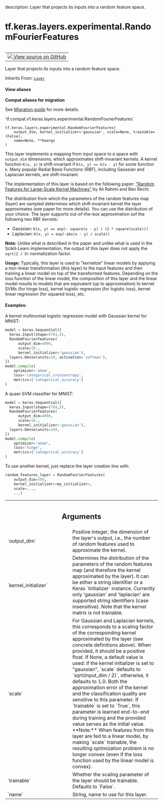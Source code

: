 description: Layer that projects its inputs into a random feature space.

<div itemscope itemtype="http://developers.google.com/ReferenceObject">
<meta itemprop="name" content="tf.keras.layers.experimental.RandomFourierFeatures" />
<meta itemprop="path" content="Stable" />
<meta itemprop="property" content="__init__"/>
<meta itemprop="property" content="__new__"/>
</div>

# tf.keras.layers.experimental.RandomFourierFeatures

<!-- Insert buttons and diff -->

<table class="tfo-notebook-buttons tfo-api nocontent" align="left">
<td>
  <a target="_blank" href="https://github.com/tensorflow/tensorflow/blob/r2.4/tensorflow/python/keras/layers/kernelized.py#L40-L247">
    <img src="https://www.tensorflow.org/images/GitHub-Mark-32px.png" />
    View source on GitHub
  </a>
</td>
</table>



Layer that projects its inputs into a random feature space.

Inherits From: [`Layer`](../../../../tf/keras/layers/Layer.md)

<section class="expandable">
  <h4 class="showalways">View aliases</h4>
  <p>
<b>Compat aliases for migration</b>
<p>See
<a href="https://www.tensorflow.org/guide/migrate">Migration guide</a> for
more details.</p>
<p>`tf.compat.v1.keras.layers.experimental.RandomFourierFeatures`</p>
</p>
</section>

<pre class="devsite-click-to-copy prettyprint lang-py tfo-signature-link">
<code>tf.keras.layers.experimental.RandomFourierFeatures(
    output_dim, kernel_initializer='gaussian', scale=None, trainable=(False),
    name=None, **kwargs
)
</code></pre>



<!-- Placeholder for "Used in" -->

This layer implements a mapping from input space to a space with `output_dim`
dimensions, which approximates shift-invariant kernels. A kernel function
`K(x, y)` is shift-invariant if `K(x, y) == k(x - y)` for some function `k`.
Many popular Radial Basis Functions (RBF), including Gaussian and
Laplacian kernels, are shift-invariant.

The implementation of this layer is based on the following paper:
["Random Features for Large-Scale Kernel Machines"](
  https://people.eecs.berkeley.edu/~brecht/papers/07.rah.rec.nips.pdf)
by Ali Rahimi and Ben Recht.

The distribution from which the parameters of the random features map (layer)
are sampled determines which shift-invariant kernel the layer approximates
(see paper for more details). You can use the distribution of your
choice. The layer supports out-of-the-box
approximation sof the following two RBF kernels:

- Gaussian: `K(x, y) == exp(- square(x - y) / (2 * square(scale)))`
- Laplacian: `K(x, y) = exp(-abs(x - y) / scale))`

**Note:** Unlike what is described in the paper and unlike what is used in
the Scikit-Learn implementation, the output of this layer does not apply
the `sqrt(2 / D)` normalization factor.

**Usage:** Typically, this layer is used to "kernelize" linear models by
applying a non-linear transformation (this layer) to the input features and
then training a linear model on top of the transformed features. Depending on
the loss function of the linear model, the composition of this layer and the
linear model results to models that are equivalent (up to approximation) to
kernel SVMs (for hinge loss), kernel logistic regression (for logistic loss),
kernel linear regression (for squared loss), etc.

#### Examples:



A kernel multinomial logistic regression model with Gaussian kernel for MNIST:

```python
model = keras.Sequential([
  keras.Input(shape=(784,)),
  RandomFourierFeatures(
      output_dim=4096,
      scale=10.,
      kernel_initializer='gaussian'),
  layers.Dense(units=10, activation='softmax'),
])
model.compile(
    optimizer='adam',
    loss='categorical_crossentropy',
    metrics=['categorical_accuracy']
)
```

A quasi-SVM classifier for MNIST:

```python
model = keras.Sequential([
  keras.Input(shape=(784,)),
  RandomFourierFeatures(
      output_dim=4096,
      scale=10.,
      kernel_initializer='gaussian'),
  layers.Dense(units=10),
])
model.compile(
    optimizer='adam',
    loss='hinge',
    metrics=['categorical_accuracy']
)
```

To use another kernel, just replace the layer creation line with:

```python
random_features_layer = RandomFourierFeatures(
    output_dim=500,
    kernel_initializer=<my_initializer>,
    scale=...,
    ...)
```

<!-- Tabular view -->
 <table class="responsive fixed orange">
<colgroup><col width="214px"><col></colgroup>
<tr><th colspan="2"><h2 class="add-link">Arguments</h2></th></tr>

<tr>
<td>
`output_dim`
</td>
<td>
Positive integer, the dimension of the layer's output, i.e., the
number of random features used to approximate the kernel.
</td>
</tr><tr>
<td>
`kernel_initializer`
</td>
<td>
Determines the distribution of the parameters of the
random features map (and therefore the kernel approximated by the layer).
It can be either a string identifier or a Keras `Initializer` instance.
Currently only 'gaussian' and 'laplacian' are supported string
identifiers (case insensitive). Note that the kernel matrix is not
trainable.
</td>
</tr><tr>
<td>
`scale`
</td>
<td>
For Gaussian and Laplacian kernels, this corresponds to a scaling
factor of the corresponding kernel approximated by the layer (see concrete
definitions above). When provided, it should be a positive float. If None,
a default value is used: if the kernel initializer is set to "gaussian",
`scale` defaults to `sqrt(input_dim / 2)`, otherwise, it defaults to 1.0.
Both the approximation error of the kernel and the classification quality
are sensitive to this parameter. If `trainable` is set to `True`, this
parameter is learned end-to-end during training and the provided value
serves as the initial value.
**Note:** When features from this layer are fed to a linear model,
by making `scale` trainable, the resulting optimization problem is
no longer convex (even if the loss function used by the linear model
is convex).
</td>
</tr><tr>
<td>
`trainable`
</td>
<td>
Whether the scaling parameter of the layer should be trainable.
Defaults to `False`.
</td>
</tr><tr>
<td>
`name`
</td>
<td>
String, name to use for this layer.
</td>
</tr>
</table>



